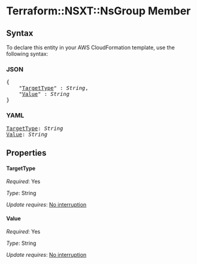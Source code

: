 # Terraform::NSXT::NsGroup Member

## Syntax

To declare this entity in your AWS CloudFormation template, use the following syntax:

### JSON

<pre>
{
    "<a href="#targettype" title="TargetType">TargetType</a>" : <i>String</i>,
    "<a href="#value" title="Value">Value</a>" : <i>String</i>
}
</pre>

### YAML

<pre>
<a href="#targettype" title="TargetType">TargetType</a>: <i>String</i>
<a href="#value" title="Value">Value</a>: <i>String</i>
</pre>

## Properties

#### TargetType

_Required_: Yes

_Type_: String

_Update requires_: [No interruption](https://docs.aws.amazon.com/AWSCloudFormation/latest/UserGuide/using-cfn-updating-stacks-update-behaviors.html#update-no-interrupt)

#### Value

_Required_: Yes

_Type_: String

_Update requires_: [No interruption](https://docs.aws.amazon.com/AWSCloudFormation/latest/UserGuide/using-cfn-updating-stacks-update-behaviors.html#update-no-interrupt)

